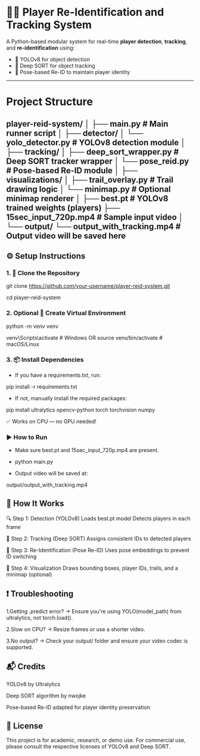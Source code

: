 # 🏃‍♂️ Player Re-Identification and Tracking System

A Python-based modular system for real-time **player detection**, **tracking**, and **re-identification** using:
- 🧠 YOLOv8 for object detection
- 🎯 Deep SORT for object tracking
- 🔁 Pose-based Re-ID to maintain player identity

---
# Project Structure
player-reid-system/
│
├── main.py # Main runner script
│
├── detector/
│ └── yolo_detector.py # YOLOv8 detection module
│
├── tracking/
│ ├── deep_sort_wrapper.py # Deep SORT tracker wrapper
│ └── pose_reid.py # Pose-based Re-ID module
│
├── visualizations/
│ ├── trail_overlay.py # Trail drawing logic
│ └── minimap.py # Optional minimap renderer
│
├── best.pt # YOLOv8 trained weights (players)
├── 15sec_input_720p.mp4 # Sample input video
│
└── output/
└── output_with_tracking.mp4 # Output video will be saved here
---

## ⚙️ Setup Instructions

### 1. 🔁 Clone the Repository

git clone https://github.com/your-username/player-reid-system.git

cd player-reid-system

### 2. Optional  🧪 Create Virtual Environment
python -m venv venv

venv\Scripts\activate  # Windows
 OR
source venv/bin/activate  # macOS/Linux

### 3. 📦 Install Dependencies
- If you have a requirements.txt, run:

pip install -r requirements.txt

- If not, manually install the required packages:

pip install ultralytics opencv-python torch torchvision numpy

✅ Works on CPU — no GPU needed!

### ▶️ How to Run
- Make sure best.pt and 15sec_input_720p.mp4 are present.

- python main.py

- Output video will be saved at:

output/output_with_tracking.mp4

## 🧠 How It Works
🔍 Step 1: Detection (YOLOv8)
Loads best.pt model
Detects players in each frame

🎯 Step 2: Tracking (Deep SORT)
Assigns consistent IDs to detected players

🔁 Step 3: Re-Identification (Pose Re-ID)
Uses pose embeddings to prevent ID switching

🎨 Step 4: Visualization
Draws bounding boxes, player IDs, trails, and a minimap (optional)

## ❗ Troubleshooting
1.Getting .predict error? → Ensure you're using YOLO(model_path) from ultralytics, not torch.load().

2.Slow on CPU? → Resize frames or use a shorter video.

3.No output? → Check your output/ folder and ensure your video codec is supported.

## 📬 Credits
YOLOv8 by Ultralytics

Deep SORT algorithm by nwojke

Pose-based Re-ID adapted for player identity preservation

## 🔐 License
This project is for academic, research, or demo use. For commercial use, please consult the respective licenses of YOLOv8 and Deep SORT.



